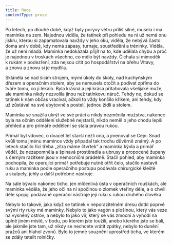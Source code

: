 ```yaml
---
title: Ruce
contentType: prose
---
```


<section>

Po letech, po dlouhé době, když byly poryvy větru příliš silné, musela i má maminka na zem. Najednou viděla, že tatínek při pohledu na ni už nemá onu jiskru, kterou si zapamatovala navždy v jeho oku, viděla, že nebývá často doma ani v době, kdy nemá zápasy, turnaje, soustředění a tréninky. Viděla, že už není mladá. Maminka nedokázala přijít na to, kde udělala chybu a proč je najednou v troskách všechno, co mělo být navždy. Čichala si mimoděk k rukám v podezření, zda nejsou cítit po hospodářství na břehu Vltavy, a znovu a znovu si je mydlila.

Skláněla se nad šicím strojem, mými úkoly do školy, nad kuchyňským dřezem a operačním stolem, aby se nemusela otočit a podívat zpříma do tváře tomu, co ji lekalo. Byla krásná a její krása přitahovala všelijaké muže, ale maminka nikdy nezvolila jinou než tatínkovu náruč. Tehdy ne, dokud se tatínek k nám občas vracíval, ačkoli to vždy končilo křikem, ani tehdy, kdy už zůstával na své ubytovně s postelí, jednou židlí a stolem.

Maminka se snažila ukrýt ve své práci a nikdy nezměnila mužstva, nakonec byla na očním oddělení služebně nejstarší, nikdo neměl o jeho chodu lepší přehled a pro primáře oddělení se stala pravou rukou.

Primář byl vdovec, o dvacet let starší nežli ona, a jmenoval se Cejn. Snad kvůli tomu jménu mamince vždy připadal tak trochu důvěrně známý. A po letech stačilo říci třeba „zítra máme čtvrtek“ a maminka kývla a primář věděl, že nezapomněla a špinavá prostěradla a ubrusy a propocené župany s černým razítkem jsou v nemocniční prádelně. Stačil pohled, aby maminka pochopila, že operující primář potřebuje nutně otřít čelo, stačilo nastavit ruku a maminka podle operačního postupu podávala chirurgické kleště a skalpely, jehly a další potřebné nástroje.

Na sále bývalo nakonec ticho, jen mlčenlivá ústa v operačních rouškách, ale maminka věděla, že jeho oči na ní spočinou o zlomek vteřiny déle, a o chvíli déle spojují podávané operační nástroje její ruku s rukou druhého člověka.

Nebylo to takové, jako když se tatínek v neporazitelném dresu dotkl poprvé svými rty ruky mé maminky. Nebylo to jako vagón s plošinou, který vás veze na vysněný ostrov, a nebylo to jako vír, který se vás zmocní a vyhodí na úplně jiném místě, v bodu, po kterém jste toužili, anebo kterého jste se báli, ale jakmile jste tam, už nikdy se nechcete vrátit zpátky, nebylo to dunění pražců ani hlahol zvonů. Bylo to jemné souznění uprostřed ticha, ve kterém se zdály tetelit rolničky.

</section>
